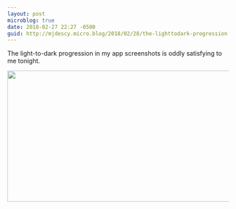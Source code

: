 ```yaml
---
layout: post
microblog: true
date: 2018-02-27 22:27 -0500
guid: http://mjdescy.micro.blog/2018/02/28/the-lighttodark-progression.html
---
```

The light-to-dark progression in my app screenshots is oddly satisfying to me tonight.

<img src="http://mjdescy.micro.blog/uploads/2018/9ba3260601.jpg" width="600" height="298" />
